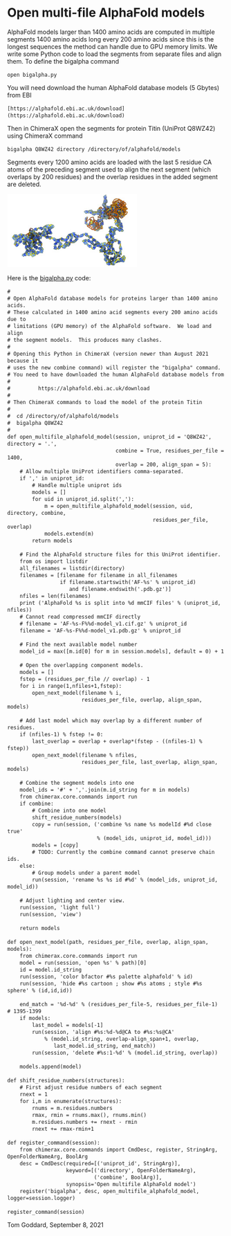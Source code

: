 # Open multi-file AlphaFold models

AlphaFold models larger than 1400 amino acids are computed in multiple segments 1400 amino acids long every 200 amino acids since this is the longest sequences the method can handle due to GPU memory limits.  We write some Python code to load the segments from separate files and align them.  To define the bigalpha command

    open bigalpha.py

You will need download the human AlphaFold database models (5 Gbytes) from EBI

    [https://alphafold.ebi.ac.uk/download](https://alphafold.ebi.ac.uk/download)

Then in ChimeraX open the segments for protein Titin (UniProt Q8WZ42) using
ChimeraX command

    bigalpha Q8WZ42 directory /directory/of/alphafold/models

Segments every 1200 amino acids are loaded with the last 5 residue CA atoms of the preceding segment used to align the next segment (which overlaps by 200 residues) and the overlap residues in the added segment are deleted.

<a href="titin.png"><img src="titin.jpg"></a>

Here is the [bigalpha.py](bigalpha.py) code:

    #
    # Open AlphaFold database models for proteins larger than 1400 amino acids.
    # These calculated in 1400 amino acid segments every 200 amino acids due to
    # limitations (GPU memory) of the AlphaFold software.  We load and align
    # the segment models.  This produces many clashes.
    #
    # Opening this Python in ChimeraX (version newer than August 2021 because it
    # uses the new combine command) will register the "bigalpha" command.
    # You need to have downloaded the human AlphaFold database models from
    #
    #         https://alphafold.ebi.ac.uk/download
    #
    # Then ChimeraX commands to load the model of the protein Titin
    #
    #  cd /directory/of/alphafold/models
    #  bigalpha Q8WZ42
    #
    def open_multifile_alphafold_model(session, uniprot_id = 'Q8WZ42', directory = '.',
                                       combine = True, residues_per_file = 1400,
                                       overlap = 200, align_span = 5):
        # Allow multiple UniProt identifiers comma-separated.
        if ',' in uniprot_id:
            # Handle multiple uniprot ids
            models = []
            for uid in uniprot_id.split(','):
                m = open_multifile_alphafold_model(session, uid, directory, combine,
                                                   residues_per_file, overlap)
                models.extend(m)
            return models

        # Find the AlphaFold structure files for this UniProt identifier.
        from os import listdir
        all_filenames = listdir(directory)
        filenames = [filename for filename in all_filenames
                     if filename.startswith('AF-%s' % uniprot_id)
                        and filename.endswith('.pdb.gz')]
        nfiles = len(filenames)
        print ('AlphaFold %s is split into %d mmCIF files' % (uniprot_id, nfiles))
        # Cannot read compressed mmCIF directly
        # filename = 'AF-%s-F%%d-model_v1.cif.gz' % uniprot_id
        filename = 'AF-%s-F%%d-model_v1.pdb.gz' % uniprot_id

        # Find the next available model number
        model_id = max([m.id[0] for m in session.models], default = 0) + 1

        # Open the overlapping component models.
        models = []
        fstep = (residues_per_file // overlap) - 1
        for i in range(1,nfiles+1,fstep):
            open_next_model(filename % i,
                            residues_per_file, overlap, align_span, models)

        # Add last model which may overlap by a different number of residues.
        if (nfiles-1) % fstep != 0:
            last_overlap = overlap + overlap*(fstep - ((nfiles-1) % fstep))
            open_next_model(filename % nfiles,
                            residues_per_file, last_overlap, align_span, models)

        # Combine the segment models into one
        model_ids = '#' + ','.join(m.id_string for m in models)
        from chimerax.core.commands import run
        if combine:
            # Combine into one model
            shift_residue_numbers(models)
            copy = run(session, ('combine %s name %s modelId #%d close true'
                                 % (model_ids, uniprot_id, model_id)))
            models = [copy]
            # TODO: Currently the combine command cannot preserve chain ids.
        else:
            # Group models under a parent model
            run(session, 'rename %s %s id #%d' % (model_ids, uniprot_id, model_id))

        # Adjust lighting and center view.
        run(session, 'light full')
        run(session, 'view')

        return models

    def open_next_model(path, residues_per_file, overlap, align_span, models):
        from chimerax.core.commands import run
        model = run(session, 'open %s' % path)[0]
        id = model.id_string
        run(session, 'color bfactor #%s palette alphafold' % id)
        run(session, 'hide #%s cartoon ; show #%s atoms ; style #%s sphere' % (id,id,id))

        end_match = '%d-%d' % (residues_per_file-5, residues_per_file-1)  # 1395-1399
        if models:
            last_model = models[-1]
            run(session, 'align #%s:%d-%d@CA to #%s:%s@CA'
                % (model.id_string, overlap-align_span+1, overlap,
                   last_model.id_string, end_match))
            run(session, 'delete #%s:1-%d' % (model.id_string, overlap))

        models.append(model)

    def shift_residue_numbers(structures):
        # First adjust residue numbers of each segment
        rnext = 1
        for i,m in enumerate(structures):
            rnums = m.residues.numbers
            rmax, rmin = rnums.max(), rnums.min()
            m.residues.numbers += rnext - rmin
            rnext += rmax-rmin+1

    def register_command(session):
        from chimerax.core.commands import CmdDesc, register, StringArg, OpenFolderNameArg, BoolArg
        desc = CmdDesc(required=[('uniprot_id', StringArg)],
                       keyword=[('directory', OpenFolderNameArg),
                                ('combine', BoolArg)],
                       synopsis='Open multifile AlphaFold model')
        register('bigalpha', desc, open_multifile_alphafold_model, logger=session.logger)

    register_command(session)

    

Tom Goddard, September 8, 2021
